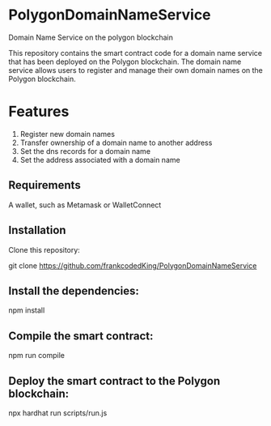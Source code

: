 
# PolygonDomainNameService
Domain Name Service on the polygon blockchain

This repository contains the smart contract code for a domain name service that has been deployed on the Polygon blockchain. The domain name service allows users to register and manage their own domain names on the Polygon blockchain.


# Features


1. Register new domain names
2. Transfer ownership of a domain name to another address
3. Set the dns records for a domain name
4. Set the address associated with a domain name


## Requirements
A wallet, such as Metamask or WalletConnect


## Installation
Clone this repository:

git clone https://github.com/frankcodedKing/PolygonDomainNameService

## Install the dependencies:

npm install

## Compile the smart contract:

npm run compile

## Deploy the smart contract to the Polygon blockchain:

npx hardhat run scripts/run.js
